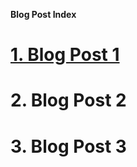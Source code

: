 **Blog Post Index**
# [1. Blog Post 1](https://raw.githubusercontent.com/Antonlovesdnb/Antonlovesdnb.github.io/master/BlogPost1/blog1.md)
# 2. Blog Post 2
# 3. Blog Post 3

